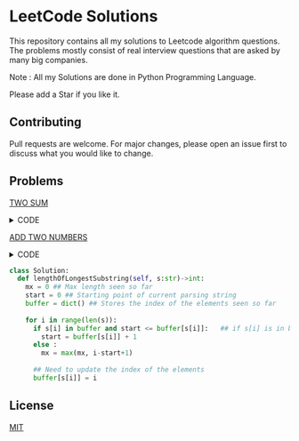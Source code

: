 # LeetCode Solutions

This repository contains all my solutions to Leetcode algorithm questions. The problems mostly consist of real interview questions that are asked by many big companies.

Note : All my Solutions are done in Python Programming Language.

Please add a Star if you like it.

## Contributing
Pull requests are welcome. For major changes, please open an issue first to discuss what you would like to change.

## Problems
[TWO SUM](https://leetcode.com/problems/two-sum/)

<details><summary>CODE</summary>
<p>
#### @Author : Akash Choudhary

```python
class Solution:
  def twoSum(self, nums:List[int], target:int)->List[int]:
    #### Need a look up / buffer to store the index of elements seen so far...
    buffer = dict()
    for i in range(len(nums)):
      if target - nums[i] in buffer.keys():
        return [ buffer[target-nums[i]] , i]
      else :
        buffer[nums[i]] = i
 ```
</p>
</details>

[ADD TWO NUMBERS](https://leetcode.com/problems/add-two-numbers/)

<details><summary>CODE</summary>
<p>
#### @Author : Akash Choudhary

```python
# Definition for singly-linked list.
# class ListNode:
#     def __init__(self, val=0, next=None):
#         self.val = val
#         self.next = next
 
class Solution:
  def addTwoNumbers(self, l1:ListNode, l2:ListNode)->ListNode:
    ### Need a carry
    carry = 0
    ans = curr = ListNode()
    while(l1 or l2 or carry):
      temp = 0
      if l1:
        temp += l1.val
        l1=l1.next
      if l2:
        temp += l2.val
        l2=l2.next
      if carry :
        temp+=1
        carry = 0
  
      if temp>9:
        carry=1
        temp=temp%10
      curr.next=ListNode(temp)
      curr=curr.next
    
    return ans.next
 ```
</p>
</details>

[](https://leetcode.com/problems/longest-substring-without-repeating-characters/)

```python
class Solution:
  def lengthOfLongestSubstring(self, s:str)->int:
    mx = 0 ## Max length seen so far
    start = 0 ## Starting point of current parsing string
    buffer = dict() ## Stores the index of the elements seen so far
    
    for i in range(len(s)):
      if s[i] in buffer and start <= buffer[s[i]]:   ## if s[i] is in buffer that means we have seen it before so we need to start again and consider the next strings
        start = buffer[s[i]] + 1
      else :
        mx = max(mx, i-start+1)
       
      ## Need to update the index of the elements
      buffer[s[i]] = i
 ```
</p>
</details>

## License
[MIT](https://choosealicense.com/licenses/mit/)
